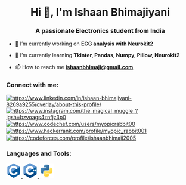 <h1 align="center">Hi 👋, I'm Ishaan Bhimajiyani</h1>
<h3 align="center">A passionate Electronics student from India</h3>

- 🔭 I’m currently working on **ECG analysis with Neurokit2**

- 🌱 I’m currently learning **Tkinter, Pandas, Numpy, Pillow, Neurokit2**

- 📫 How to reach me **ishaanbhimaji@gmail.com**

<h3 align="left">Connect with me:</h3>
<p align="left">
<a href="https://linkedin.com/in/https://www.linkedin.com/in/ishaan-bhimajiyani-8269a9255/overlay/about-this-profile/" target="blank"><img align="center" src="https://raw.githubusercontent.com/rahuldkjain/github-profile-readme-generator/master/src/images/icons/Social/linked-in-alt.svg" alt="https://www.linkedin.com/in/ishaan-bhimajiyani-8269a9255/overlay/about-this-profile/" height="30" width="40" /></a>
<a href="https://instagram.com/https://www.instagram.com/the_magical_muggle_?igsh=bzvoags4znfjz3p0" target="blank"><img align="center" src="https://raw.githubusercontent.com/rahuldkjain/github-profile-readme-generator/master/src/images/icons/Social/instagram.svg" alt="https://www.instagram.com/the_magical_muggle_?igsh=bzvoags4znfjz3p0" height="30" width="40" /></a>
<a href="https://www.codechef.com/users/https://www.codechef.com/users/myopicrabbit00" target="blank"><img align="center" src="https://cdn.jsdelivr.net/npm/simple-icons@3.1.0/icons/codechef.svg" alt="https://www.codechef.com/users/myopicrabbit00" height="30" width="40" /></a>
<a href="https://www.hackerrank.com/https://www.hackerrank.com/profile/myopic_rabbit001" target="blank"><img align="center" src="https://raw.githubusercontent.com/rahuldkjain/github-profile-readme-generator/master/src/images/icons/Social/hackerrank.svg" alt="https://www.hackerrank.com/profile/myopic_rabbit001" height="30" width="40" /></a>
<a href="https://codeforces.com/profile/https://codeforces.com/profile/ishaanbhimaji2005" target="blank"><img align="center" src="https://raw.githubusercontent.com/rahuldkjain/github-profile-readme-generator/master/src/images/icons/Social/codeforces.svg" alt="https://codeforces.com/profile/ishaanbhimaji2005" height="30" width="40" /></a>
</p>

<h3 align="left">Languages and Tools:</h3>
<p align="left"> <a href="https://www.cprogramming.com/" target="_blank" rel="noreferrer"> <img src="https://raw.githubusercontent.com/devicons/devicon/master/icons/c/c-original.svg" alt="c" width="40" height="40"/> </a> <a href="https://www.w3schools.com/cpp/" target="_blank" rel="noreferrer"> <img src="https://raw.githubusercontent.com/devicons/devicon/master/icons/cplusplus/cplusplus-original.svg" alt="cplusplus" width="40" height="40"/> </a> <a href="https://www.python.org" target="_blank" rel="noreferrer"> <img src="https://raw.githubusercontent.com/devicons/devicon/master/icons/python/python-original.svg" alt="python" width="40" height="40"/> </a> </p>
